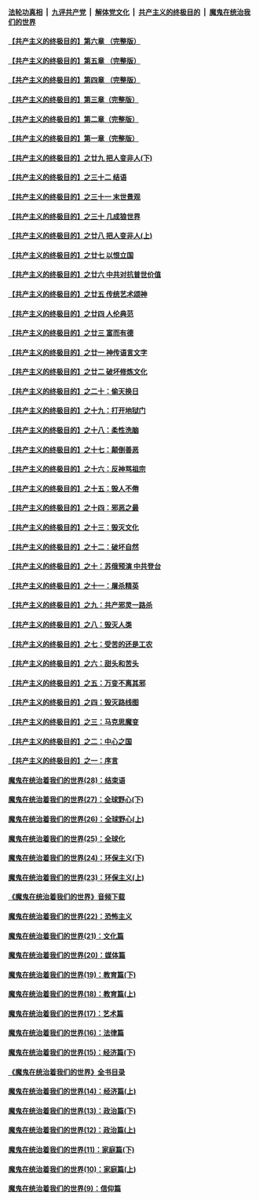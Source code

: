 ####  [法轮功真相](../../../../basic/blob/master/README.md?t=04030931) &nbsp;|&nbsp; [九评共产党](../../../../9ping.md/blob/master/README.md?t=04030931) &nbsp;|&nbsp; [解体党文化](../../../../jtdwh.md/blob/master/README.md?t=04030931)  &nbsp;|&nbsp; [共产主义的终极目的](../../../../gczydzjmd.md/blob/master/README.md?t=04030931) &nbsp;|&nbsp; [魔鬼在统治我们的世界](../../../../mgztzwmdsj.md/blob/master/README.md?t=04030931) 

#### [【共产主义的终极目的】第六章 （完整版）](../pages/nsc422/n11428913.md?t=04030931) 

#### [【共产主义的终极目的】第五章 （完整版）](../pages/nsc422/n11428912.md?t=04030931) 

#### [【共产主义的终极目的】第四章 （完整版）](../pages/nsc422/n11428907.md?t=04030931) 

#### [【共产主义的终极目的】第三章（完整版）](../pages/nsc422/n11428848.md?t=04030931) 

#### [【共产主义的终极目的】第二章（完整版）](../pages/nsc422/n11428831.md?t=04030931) 

#### [【共产主义的终极目的】第一章（完整版）](../pages/nsc422/n11417651.md?t=04030931) 

#### [【共产主义的终极目的】之廿九 把人变非人(下)](../pages/nsc422/n11344140.md?t=04030931) 

#### [【共产主义的终极目的】之三十二 结语](../pages/nsc422/n11360535.md?t=04030931) 

#### [【共产主义的终极目的】之三十一 末世景观](../pages/nsc422/n11351129.md?t=04030931) 

#### [【共产主义的终极目的】之三十 几成狼世界](../pages/nsc422/n11348280.md?t=04030931) 

#### [【共产主义的终极目的】之廿八 把人变非人(上)](../pages/nsc422/n11340492.md?t=04030931) 

#### [【共产主义的终极目的】之廿七 以恨立国](../pages/nsc422/n11336944.md?t=04030931) 

#### [【共产主义的终极目的】之廿六 中共对抗普世价值](../pages/nsc422/n11324785.md?t=04030931) 

#### [【共产主义的终极目的】之廿五 传统艺术颂神](../pages/nsc422/n11296396.md?t=04030931) 

#### [【共产主义的终极目的】之廿四 人伦典范](../pages/nsc422/n11296397.md?t=04030931) 

#### [【共产主义的终极目的】之廿三 富而有德](../pages/nsc422/n11283598.md?t=04030931) 

#### [【共产主义的终极目的】之廿一 神传语言文字](../pages/nsc422/n11263265.md?t=04030931) 

#### [【共产主义的终极目的】之廿二 破坏修炼文化](../pages/nsc422/n11245728.md?t=04030931) 

#### [【共产主义的终极目的】之二十：偷天换日](../pages/nsc422/n11238846.md?t=04030931) 

#### [【共产主义的终极目的】之十九：打开地狱门](../pages/nsc422/n11206376.md?t=04030931) 

#### [【共产主义的终极目的】之十八：柔性洗脑](../pages/nsc422/n11199994.md?t=04030931) 

#### [【共产主义的终极目的】之十七：颠倒善恶](../pages/nsc422/n11179782.md?t=04030931) 

#### [【共产主义的终极目的】之十六：反神骂祖宗](../pages/nsc422/n11166798.md?t=04030931) 

#### [【共产主义的终极目的】之十五：毁人不倦](../pages/nsc422/n11166792.md?t=04030931) 

#### [【共产主义的终极目的】之十四：邪恶之最](../pages/nsc422/n11150249.md?t=04030931) 

#### [【共产主义的终极目的】之十三：毁灭文化](../pages/nsc422/n11135227.md?t=04030931) 

#### [【共产主义的终极目的】之十二：破坏自然](../pages/nsc422/n11135214.md?t=04030931) 

#### [【共产主义的终极目的】之十：苏俄预演 中共登台](../pages/nsc422/n11118424.md?t=04030931) 

#### [【共产主义的终极目的】之十一：屠杀精英](../pages/nsc422/n11118442.md?t=04030931) 

#### [【共产主义的终极目的】之九：共产邪灵一路杀](../pages/nsc422/n11114139.md?t=04030931) 

#### [【共产主义的终极目的】之八：毁灭人类](../pages/nsc422/n11108503.md?t=04030931) 

#### [【共产主义的终极目的】之七：受苦的还是工农](../pages/nsc422/n11101809.md?t=04030931) 

#### [【共产主义的终极目的】之六：甜头和苦头](../pages/nsc422/n11096971.md?t=04030931) 

#### [【共产主义的终极目的】之五：万变不离其邪](../pages/nsc422/n11091285.md?t=04030931) 

#### [【共产主义的终极目的】之四：毁灭路线图](../pages/nsc422/n11086284.md?t=04030931) 

#### [【共产主义的终极目的】之三：马克思魔变](../pages/nsc422/n11061941.md?t=04030931) 

#### [【共产主义的终极目的】之二：中心之国](../pages/nsc422/n11047728.md?t=04030931) 

#### [【共产主义的终极目的】之一：序言](../pages/nsc422/n11086077.md?t=04030931) 

#### [魔鬼在统治着我们的世界(28)：结束语](../pages/nsc422/n10936246.md?t=04030931) 

#### [魔鬼在统治着我们的世界(27)：全球野心(下)](../pages/nsc422/n10928319.md?t=04030931) 

#### [魔鬼在统治着我们的世界(26)：全球野心(上)](../pages/nsc422/n10900318.md?t=04030931) 

#### [魔鬼在统治着我们的世界(25)：全球化](../pages/nsc422/n10788205.md?t=04030931) 

#### [魔鬼在统治着我们的世界(24)：环保主义(下)](../pages/nsc422/n10695307.md?t=04030931) 

#### [魔鬼在统治着我们的世界(23)：环保主义(上)](../pages/nsc422/n10688613.md?t=04030931) 

#### [《魔鬼在统治着我们的世界》音频下载](../pages/nsc422/n10635553.md?t=04030931) 

#### [魔鬼在统治着我们的世界(22)：恐怖主义](../pages/nsc422/n10614727.md?t=04030931) 

#### [魔鬼在统治着我们的世界(21)：文化篇](../pages/nsc422/n10597706.md?t=04030931) 

#### [魔鬼在统治着我们的世界(20)：媒体篇](../pages/nsc422/n10586579.md?t=04030931) 

#### [魔鬼在统治着我们的世界(19)：教育篇(下)](../pages/nsc422/n10564808.md?t=04030931) 

#### [魔鬼在统治着我们的世界(18)：教育篇(上)](../pages/nsc422/n10526970.md?t=04030931) 

#### [魔鬼在统治着我们的世界(17)：艺术篇](../pages/nsc422/n10499093.md?t=04030931) 

#### [魔鬼在统治着我们的世界(16)：法律篇](../pages/nsc422/n10485969.md?t=04030931) 

#### [魔鬼在统治着我们的世界(15)：经济篇(下)](../pages/nsc422/n10469975.md?t=04030931) 

#### [《魔鬼在统治着我们的世界》全书目录](../pages/nsc422/n10464261.md?t=04030931) 

#### [魔鬼在统治着我们的世界(14)：经济篇(上)](../pages/nsc422/n10457370.md?t=04030931) 

#### [魔鬼在统治着我们的世界(13)：政治篇(下)](../pages/nsc422/n10448270.md?t=04030931) 

#### [魔鬼在统治着我们的世界(12)：政治篇(上)](../pages/nsc422/n10444576.md?t=04030931) 

#### [魔鬼在统治着我们的世界(11)：家庭篇(下)](../pages/nsc422/n10440961.md?t=04030931) 

#### [魔鬼在统治着我们的世界(10)：家庭篇(上)](../pages/nsc422/n10435448.md?t=04030931) 

#### [魔鬼在统治着我们的世界(9)：信仰篇](../pages/nsc422/n10432159.md?t=04030931) 

